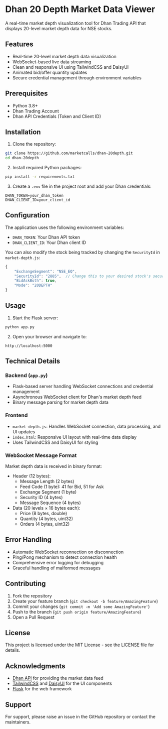 # Dhan 20 Depth Market Data Viewer

A real-time market depth visualization tool for Dhan Trading API that displays 20-level market depth data for NSE stocks.

## Features

- Real-time 20-level market depth data visualization
- WebSocket-based live data streaming
- Clean and responsive UI using TailwindCSS and DaisyUI
- Animated bid/offer quantity updates
- Secure credential management through environment variables

## Prerequisites

- Python 3.8+
- Dhan Trading Account
- Dhan API Credentials (Token and Client ID)

## Installation

1. Clone the repository:
```bash
git clone https://github.com/marketcalls/dhan-20depth.git
cd dhan-20depth
```

2. Install required Python packages:
```bash
pip install -r requirements.txt
```

3. Create a `.env` file in the project root and add your Dhan credentials:
```env
DHAN_TOKEN=your_dhan_token
DHAN_CLIENT_ID=your_client_id
```

## Configuration

The application uses the following environment variables:
- `DHAN_TOKEN`: Your Dhan API token
- `DHAN_CLIENT_ID`: Your Dhan client ID

You can also modify the stock being tracked by changing the `SecurityId` in `market-depth.js`:
```javascript
{
    "ExchangeSegment": "NSE_EQ",
    "SecurityId": "2885",  // Change this to your desired stock's security ID
    "BidAskBoth": true,
    "Mode": "20DEPTH"
}
```

## Usage

1. Start the Flask server:
```bash
python app.py
```

2. Open your browser and navigate to:
```
http://localhost:5000
```

## Technical Details

### Backend (`app.py`)
- Flask-based server handling WebSocket connections and credential management
- Asynchronous WebSocket client for Dhan's market depth feed
- Binary message parsing for market depth data

### Frontend
- `market-depth.js`: Handles WebSocket connection, data processing, and UI updates
- `index.html`: Responsive UI layout with real-time data display
- Uses TailwindCSS and DaisyUI for styling

### WebSocket Message Format
Market depth data is received in binary format:
- Header (12 bytes):
  - Message Length (2 bytes)
  - Feed Code (1 byte): 41 for Bid, 51 for Ask
  - Exchange Segment (1 byte)
  - Security ID (4 bytes)
  - Message Sequence (4 bytes)
- Data (20 levels × 16 bytes each):
  - Price (8 bytes, double)
  - Quantity (4 bytes, uint32)
  - Orders (4 bytes, uint32)

## Error Handling
- Automatic WebSocket reconnection on disconnection
- Ping/Pong mechanism to detect connection health
- Comprehensive error logging for debugging
- Graceful handling of malformed messages

## Contributing

1. Fork the repository
2. Create your feature branch (`git checkout -b feature/AmazingFeature`)
3. Commit your changes (`git commit -m 'Add some AmazingFeature'`)
4. Push to the branch (`git push origin feature/AmazingFeature`)
5. Open a Pull Request

## License

This project is licensed under the MIT License - see the LICENSE file for details.

## Acknowledgments

- [Dhan API](https://api.dhan.co) for providing the market data feed
- [TailwindCSS](https://tailwindcss.com) and [DaisyUI](https://daisyui.com) for the UI components
- [Flask](https://flask.palletsprojects.com) for the web framework

## Support

For support, please raise an issue in the GitHub repository or contact the maintainers.
